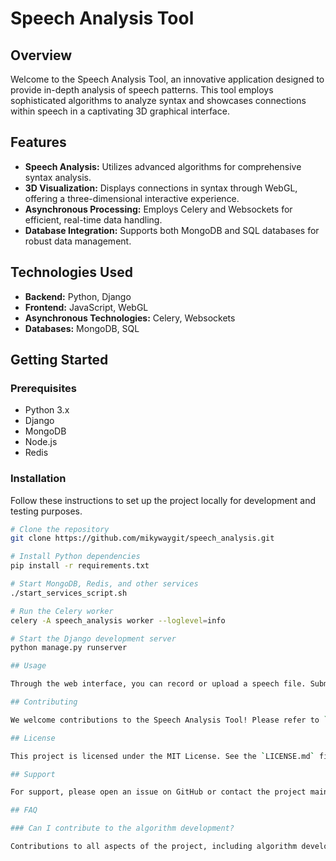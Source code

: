 # Speech Analysis Tool

## Overview
Welcome to the Speech Analysis Tool, an innovative application designed to provide in-depth analysis of speech patterns. This tool employs sophisticated algorithms to analyze syntax and showcases connections within speech in a captivating 3D graphical interface.

## Features
- **Speech Analysis:** Utilizes advanced algorithms for comprehensive syntax analysis.
- **3D Visualization:** Displays connections in syntax through WebGL, offering a three-dimensional interactive experience.
- **Asynchronous Processing:** Employs Celery and Websockets for efficient, real-time data handling.
- **Database Integration:** Supports both MongoDB and SQL databases for robust data management.

## Technologies Used
- **Backend:** Python, Django
- **Frontend:** JavaScript, WebGL
- **Asynchronous Technologies:** Celery, Websockets
- **Databases:** MongoDB, SQL

## Getting Started
### Prerequisites
- Python 3.x
- Django
- MongoDB
- Node.js
- Redis

### Installation
Follow these instructions to set up the project locally for development and testing purposes.

```bash
# Clone the repository
git clone https://github.com/mikywaygit/speech_analysis.git

# Install Python dependencies
pip install -r requirements.txt

# Start MongoDB, Redis, and other services
./start_services_script.sh

# Run the Celery worker
celery -A speech_analysis worker --loglevel=info

# Start the Django development server
python manage.py runserver

## Usage

Through the web interface, you can record or upload a speech file. Submit the file for analysis to see the breakdown of syntax connections. Interact with the 3D graphical representation to explore different syntactic structures.

## Contributing

We welcome contributions to the Speech Analysis Tool! Please refer to `CONTRIBUTING.md` for guidelines on how to contribute to this project, including our code of conduct and the process for submitting pull requests.

## License

This project is licensed under the MIT License. See the `LICENSE.md` file for full details.

## Support

For support, please open an issue on GitHub or contact the project maintainers directly.

## FAQ

### Can I contribute to the algorithm development?

Contributions to all aspects of the project, including algorithm development, are welcome.
